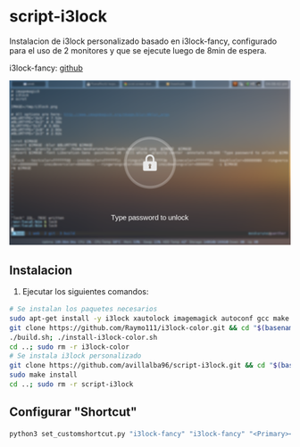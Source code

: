 # script-i3lock

Instalacion de i3lock personalizado basado en i3lock-fancy, configurado para el uso de 2 monitores y que se ejecute luego de 8min de espera.

i3lock-fancy: [github](https://github.com/meskarune/i3lock-fancy)

![screen shot of lockscreen](screenshot.png)

## Instalacion

1. Ejecutar los siguientes comandos:

```bash
# Se instalan los paquetes necesarios
sudo apt-get install -y i3lock xautolock imagemagick autoconf gcc make pkg-config libpam0g-dev libcairo2-dev libfontconfig1-dev libxcb-composite0-dev libev-dev libx11-xcb-dev libxcb-xkb-dev libxcb-xinerama0-dev libxcb-randr0-dev libxcb-image0-dev libxcb-util-dev libxcb-xrm-dev libxkbcommon-dev libxkbcommon-x11-dev libjpeg-dev
git clone https://github.com/Raymo111/i3lock-color.git && cd "$(basename "$_" .git)"
./build.sh; ./install-i3lock-color.sh
cd ..; sudo rm -r i3lock-color
# Se instala i3lock personalizado
git clone https://github.com/avillalba96/script-i3lock.git && cd "$(basename "$_" .git)"
sudo make install
cd ..; sudo rm -r script-i3lock
```

## Configurar "Shortcut"

```python
python3 set_customshortcut.py "i3lock-fancy" "i3lock-fancy" "<Primary><Alt>e" #gnome-tweaks
```
